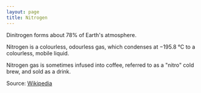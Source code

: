 ```yaml
---
layout: page
title: Nitrogen
---
```


Dinitrogen forms about 78% of Earth's atmosphere.

Nitrogen is a colourless, odourless gas, which condenses at −195.8 °C to a colourless, mobile liquid.

Nitrogen gas is sometimes infused into coffee, referred to as a "nitro" cold brew, and sold as a drink.

Source: [Wikipedia](https://en.wikipedia.org/wiki/Nitrogen)
